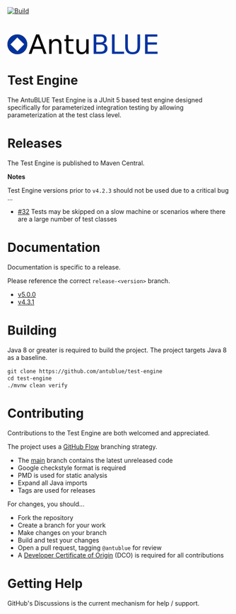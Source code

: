 [![Build](https://github.com/antublue/test-engine/actions/workflows/build.yml/badge.svg)](https://github.com/antublue/test-engine/actions/workflows/build.yml)

<br/>

![AntuBLUE logo](assets/logo.png)

# Test Engine

The AntuBLUE Test Engine is a JUnit 5 based test engine designed specifically for parameterized integration testing by allowing parameterization at the test class level.

# Releases

The Test Engine is published to Maven Central.

**Notes**

Test Engine versions prior to `v4.2.3` should not be used due to a critical bug ...

- [#32](https://github.com/antublue/test-engine/issues/32) Tests may be skipped on a slow machine or scenarios where there are a large number of test classes

# Documentation

Documentation is specific to a release.

Please reference the correct `release-<version>` branch.

- [v5.0.0](https://github.com/antublue/test-engine/tree/release-5.0.0)
- [v4.3.1](https://github.com/antublue/test-engine/tree/release-4.3.1)

# Building

Java 8 or greater is required to build the project. The project targets Java 8 as a baseline.

```shell
git clone https://github.com/antublue/test-engine
cd test-engine
./mvnw clean verify
```

# Contributing

Contributions to the Test Engine are both welcomed and appreciated.

The project uses a [GitHub Flow](https://docs.github.com/en/get-started/quickstart/github-flow) branching strategy.

- The [main](/) branch contains the latest unreleased code
- Google checkstyle format is required
- PMD is used for static analysis
- Expand all Java imports
- Tags are used for releases

For changes, you should...

- Fork the repository
- Create a branch for your work
- Make changes on your branch
- Build and test your changes
- Open a pull request, tagging `@antublue` for review
- A [Developer Certificate of Origin](DCO.md) (DCO) is required for all contributions

# Getting Help

GitHub's Discussions is the current mechanism for help / support.
